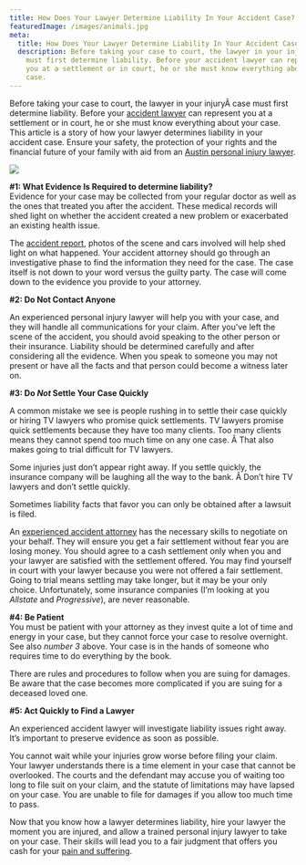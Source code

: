 ```yaml
---
title: How Does Your Lawyer Determine Liability In Your Accident Case?
featuredImage: /images/animals.jpg
meta:
  title: How Does Your Lawyer Determine Liability In Your Accident Case?
  description: Before taking your case to court, the lawyer in your injury case
    must first determine liability. Before your accident lawyer can represent
    you at a settlement or in court, he or she must know everything about your
    case.
---
```

<!--StartFragment-->

Before taking your case to court, the lawyer in your injuryÂ case must first determine liability. Before your [accident lawyer](/practice-areas/car-accident-lawyers/) can represent you at a settlement or in court, he or she must know everything about your case. This article is a story of how your lawyer determines liability in your accident case. Ensure your safety, the protection of your rights and the financial future of your family with aid from an [Austin personal injury lawyer](/).

<!--EndFragment-->

![](/images/determine-lawyer.jpg)

<!--StartFragment-->

**\#1: What Evidence Is Required to determine liability?**\
Evidence for your case may be collected from your regular doctor as well as the ones that treated you after the accident. These medical records will shed light on whether the accident created a new problem or exacerbated an existing health issue.

The [accident report](/resources/free-texas-accident-report/), photos of the scene and cars involved will help shed light on what happened. Your accident attorney should go through an investigative phase to find the information they need for the case. The case itself is not down to your word versus the guilty party. The case will come down to the evidence you provide to your attorney.

**\#2: Do Not Contact Anyone**

An experienced personal injury lawyer will help you with your case, and they will handle all communications for your claim. After you’ve left the scene of the accident, you should avoid speaking to the other person or their insurance. Liability should be determined carefully and after considering all the evidence. When you speak to someone you may not present or have all the facts and that person could become a witness later on.

**\#3: Do *Not* Settle Your Case Quickly**

A common mistake we see is people rushing in to settle their case quickly or hiring TV lawyers who promise quick settlements. TV lawyers promise quick settlements because they have too many clients. Too many clients means they cannot spend too much time on any one case. Â That also makes going to trial difficult for TV lawyers.

Some injuries just don’t appear right away. If you settle quickly, the insurance company will be laughing all the way to the bank. Â Don’t hire TV lawyers and don’t settle quickly.

Sometimes liability facts that favor you can only be obtained after a lawsuit is filed.

An [experienced accident attorney](/meet-us/) has the necessary skills to negotiate on your behalf. They will ensure you get a fair settlement without fear you are losing money. You should agree to a cash settlement only when you and your lawyer are satisfied with the settlement offered. You may find yourself in court with your lawyer because you were not offered a fair settlement. Going to trial means settling may take longer, but it may be your only choice. Unfortunately, some insurance companies (I’m looking at you *Allstate* and *Progressive*), are never reasonable.

**\#4: Be Patient**\
You must be patient with your attorney as they invest quite a lot of time and energy in your case, but they cannot force your case to resolve overnight. See also *number 3* above. Your case is in the hands of someone who requires time to do everything by the book.

There are rules and procedures to follow when you are suing for damages. Be aware that the case becomes more complicated if you are suing for a deceased loved one.

**\#5: Act Quickly to Find a Lawyer**

An experienced accident lawyer will investigate liability issues right away. It’s important to preserve evidence as soon as possible.

You cannot wait while your injuries grow worse before filing your claim. Your lawyer understands there is a time element in your case that cannot be overlooked. The courts and the defendant may accuse you of waiting too long to file suit on your claim, and the statute of limitations may have lapsed on your case. You are unable to file for damages if you allow too much time to pass.

Now that you know how a lawyer determines liability, hire your lawyer the moment you are injured, and allow a trained personal injury lawyer to take on your case. Their skills will lead you to a fair judgment that offers you cash for your [pain and suffering](/faq/pain-and-suffering/).

<!--EndFragment-->